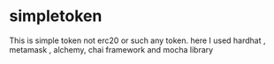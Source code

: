 # simpletoken
This is simple token not erc20 or such any token. here I used hardhat , metamask , alchemy, chai framework and mocha library
